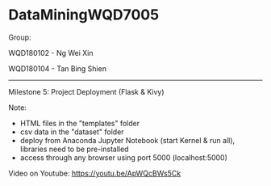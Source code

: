 # DataMiningWQD7005

Group: 

WQD180102 - Ng Wei Xin 

WQD180104 - Tan Bing Shien 

--------------

Milestone 5: Project Deployment (Flask & Kivy)

Note: 
- HTML files in the "templates" folder
- csv data in the "dataset" folder
- deploy from Anaconda Jupyter Notebook (start Kernel & run all), libraries need to be pre-installed
- access through any browser using port 5000 (localhost:5000)

Video on Youtube: https://youtu.be/ApWQcBWs5Ck